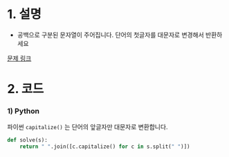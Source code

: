 # 1. 설명
- 공백으로 구분된 문자열이 주어집니다. 단어의 첫글자를 대문자로 변경해서 반환하세요

[문제 링크](https://www.hackerrank.com/challenges/capitalize/problem)

# 2. 코드
### 1) Python
파이썬 `capitalize()` 는 단어의 앞글자만 대문자로 변환합니다.
```python
def solve(s):
    return " ".join([c.capitalize() for c in s.split(" ")])
```